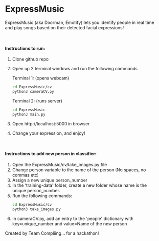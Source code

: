 # ExpressMusic

ExpressMusic (aka Doorman, Emotify) lets you identify people in real time and play songs based on their detected facial expressions!

&nbsp;
#### Instructions to run:
1. Clone github repo
2. Open up 2 terminal windows and run the following commands

    Terminal 1: (opens webcam)
    ```bash
    cd ExpressMusic/cv
    python3 cameraCV.py
    ```

    Terminal 2: (runs server)
    ```bash
    cd ExpressMusic
    python3 main.py
    ```
3. Open http://localhost:5000 in browser
4. Change your expression, and enjoy!

&nbsp;
#### Instructions to add new person in classifier:
1. Open the ExpressMusic/cv/take_images.py file
2. Change person variable to the name of the person (No spaces, no commas etc)
3. Assign a new unique person_number
4. In the 'training-data' folder, create a new folder whose name is the unique person_number.
5. Run the following commands: <br>
    ```bash
    cd ExpressMusic/cv
    python3 take_images.py
    ```
6. In cameraCV.py, add an entry to the 'people' dictionary with key=unique_number and value=Name of the new person


Created by Team Compliing... for a hackathon!
